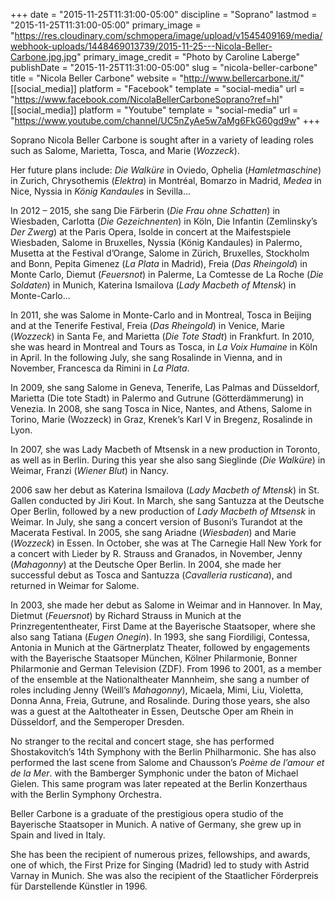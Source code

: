 +++
date = "2015-11-25T11:31:00-05:00"
discipline = "Soprano"
lastmod = "2015-11-25T11:31:00-05:00"
primary_image = "https://res.cloudinary.com/schmopera/image/upload/v1545409169/media/webhook-uploads/1448469013739/2015-11-25---Nicola-Beller-Carbone.jpg.jpg"
primary_image_credit = "Photo by Caroline Laberge"
publishDate = "2015-11-25T11:31:00-05:00"
slug = "nicola-beller-carbone"
title = "Nicola Beller Carbone"
website = "http://www.bellercarbone.it/"
[[social_media]]
platform = "Facebook"
template = "social-media"
url = "https://www.facebook.com/NicolaBellerCarboneSoprano?ref=hl"
[[social_media]]
platform = "Youtube"
template = "social-media"
url = "https://www.youtube.com/channel/UC5nZyAe5w7aMg6FkG60gd9w"
+++

Soprano Nicola Beller Carbone is sought after in a variety of leading roles such as Salome, Marietta, Tosca, and Marie (*Wozzeck*).
 
Her future plans include: *Die Walküre* in Oviedo, Ophelia (*Hamletmaschine*) in Zurich, Chrysothemis (*Elektra*) in Montréal, Bomarzo in Madrid, *Medea* in Nice, Nyssia in *König Kandaules* in Sevilla...
 
In 2012 – 2015, she sang Die Färberin (*Die Frau ohne Schatten*) in Wiesbaden, Carlotta (*Die Gezeichnenten*) in Köln, Die Infantin (Zemlinsky’s *Der Zwerg*) at the Paris Opera, Isolde in concert at the Maifestspiele Wiesbaden, Salome in Bruxelles, Nyssia (König Kandaules) in Palermo, Musetta at the Festival d’Orange, Salome in Zürich, Bruxelles, Stockholm and Bonn, Pepita Gimenez (*La Plata* in Madrid), Freia (*Das Rheingold*) in Monte Carlo, Diemut (*Feuersnot*) in Palerme, La Comtesse de La Roche (*Die Soldaten*) in Munich, Katerina Ismailova (*Lady Macbeth of Mtensk*) in Monte-Carlo...
 
In 2011, she was Salome in Monte-Carlo and in Montreal, Tosca in Beijing and at the Tenerife Festival, Freia (*Das Rheingold*) in Venice, Marie (*Wozzeck*) in Santa Fe, and Marietta (*Die Tote Stadt*) in Frankfurt. In 2010, she was heard in Montreal and Tours as Tosca, in *La Voix Humaine* in Köln in April. In the following July, she sang Rosalinde in Vienna, and in November, Francesca da Rimini in *La Plata*.
 
In 2009, she sang Salome in Geneva, Tenerife, Las Palmas and Düsseldorf, Marietta (Die tote Stadt) in Palermo and Gutrune (Götterdämmerung) in Venezia.
In 2008, she sang Tosca in Nice, Nantes, and Athens, Salome in Torino, Marie (Wozzeck) in Graz, Krenek’s Karl V in Bregenz, Rosalinde in Lyon.
 
In 2007, she was Lady Macbeth of Mtsensk in a new production in Toronto, as well as in Berlin. During this year she also sang Sieglinde (*Die Walküre*) in Weimar, Franzi (*Wiener Blut*) in Nancy.

2006 saw her debut as Katerina Ismailova (*Lady Macbeth of Mtensk*) in St. Gallen conducted by Jiri Kout. In March, she sang Santuzza at the Deutsche Oper Berlin, followed by a new production of *Lady Macbeth of Mtsensk* in Weimar. In July, she sang a concert version of Busoni’s Turandot at the Macerata Festival.
In 2005, she sang Ariadne (*Wiesbaden*) and Marie (*Wozzeck*) in Essen. In October, she was at The Carnegie Hall New York for a concert with Lieder by R. Strauss and Granados, in November, Jenny (*Mahagonny*) at the Deutsche Oper Berlin. In 2004, she made her successful debut as Tosca and Santuzza (*Cavalleria rusticana*), and returned in Weimar for Salome.

In 2003, she made her debut as Salome in Weimar and in Hannover. In May, Dietmut (*Feuersnot*) by Richard Strauss in Munich at the Prinzregententheater, First Dame at the Bayerische Staatsoper, where she also sang Tatiana (*Eugen Onegin*).
In 1993, she sang Fiordiligi, Contessa, Antonia in Munich at the Gärtnerplatz Theater, followed by engagements with the Bayerische Staatsoper München, Kölner Philarmonie, Bonner Philarmonie and German Television (ZDF). From 1996 to 2001, as a member of the ensemble at the Nationaltheater Mannheim, she sang a number of roles including Jenny (Weill’s *Mahagonny*), Micaela, Mimi, Liu, Violetta, Donna Anna, Freia, Gutrune, and Rosalinde. During those years, she also was a guest at the Aaltotheater in Essen, Deutsche Oper am Rhein in Düsseldorf, and the Semperoper Dresden.
 
No stranger to the recital and concert stage, she has performed Shostakovitch’s 14th Symphony with the Berlin Philharmonic. She has also performed the last scene from Salome and Chausson’s *Poème de l’amour et de la Mer*. with the Bamberger Symphonic under the baton of Michael Gielen. This same program was later repeated at the Berlin Konzerthaus with the Berlin Symphony Orchestra.
 
Beller Carbone is a graduate of the prestigious opera studio of the Bayerische Staatsoper in Munich. A native of Germany, she grew up in Spain and lived in Italy.
 
She has been the recipient of numerous prizes, fellowships, and awards, one of which, the First Prize for Singing (Madrid) led to study with Astrid Varnay in Munich. She was also the recipient of the Staatlicher Förderpreis für Darstellende Künstler  in 1996.
